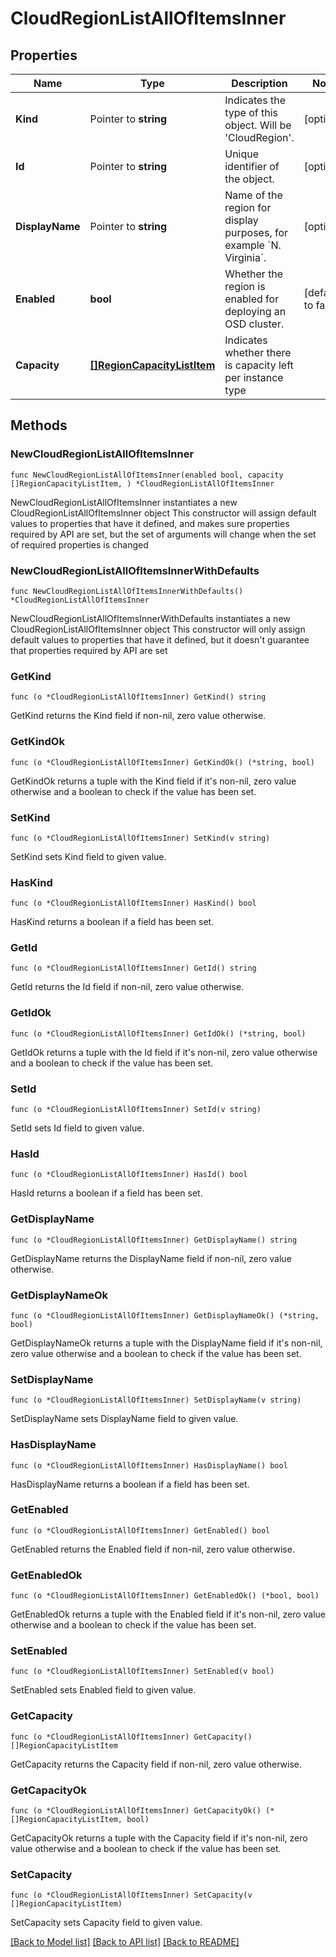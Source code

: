 # CloudRegionListAllOfItemsInner

## Properties

Name | Type | Description | Notes
------------ | ------------- | ------------- | -------------
**Kind** | Pointer to **string** | Indicates the type of this object. Will be &#39;CloudRegion&#39;. | [optional] 
**Id** | Pointer to **string** | Unique identifier of the object. | [optional] 
**DisplayName** | Pointer to **string** | Name of the region for display purposes, for example &#x60;N. Virginia&#x60;. | [optional] 
**Enabled** | **bool** | Whether the region is enabled for deploying an OSD cluster. | [default to false]
**Capacity** | [**[]RegionCapacityListItem**](RegionCapacityListItem.md) | Indicates whether there is capacity left per instance type | 

## Methods

### NewCloudRegionListAllOfItemsInner

`func NewCloudRegionListAllOfItemsInner(enabled bool, capacity []RegionCapacityListItem, ) *CloudRegionListAllOfItemsInner`

NewCloudRegionListAllOfItemsInner instantiates a new CloudRegionListAllOfItemsInner object
This constructor will assign default values to properties that have it defined,
and makes sure properties required by API are set, but the set of arguments
will change when the set of required properties is changed

### NewCloudRegionListAllOfItemsInnerWithDefaults

`func NewCloudRegionListAllOfItemsInnerWithDefaults() *CloudRegionListAllOfItemsInner`

NewCloudRegionListAllOfItemsInnerWithDefaults instantiates a new CloudRegionListAllOfItemsInner object
This constructor will only assign default values to properties that have it defined,
but it doesn't guarantee that properties required by API are set

### GetKind

`func (o *CloudRegionListAllOfItemsInner) GetKind() string`

GetKind returns the Kind field if non-nil, zero value otherwise.

### GetKindOk

`func (o *CloudRegionListAllOfItemsInner) GetKindOk() (*string, bool)`

GetKindOk returns a tuple with the Kind field if it's non-nil, zero value otherwise
and a boolean to check if the value has been set.

### SetKind

`func (o *CloudRegionListAllOfItemsInner) SetKind(v string)`

SetKind sets Kind field to given value.

### HasKind

`func (o *CloudRegionListAllOfItemsInner) HasKind() bool`

HasKind returns a boolean if a field has been set.

### GetId

`func (o *CloudRegionListAllOfItemsInner) GetId() string`

GetId returns the Id field if non-nil, zero value otherwise.

### GetIdOk

`func (o *CloudRegionListAllOfItemsInner) GetIdOk() (*string, bool)`

GetIdOk returns a tuple with the Id field if it's non-nil, zero value otherwise
and a boolean to check if the value has been set.

### SetId

`func (o *CloudRegionListAllOfItemsInner) SetId(v string)`

SetId sets Id field to given value.

### HasId

`func (o *CloudRegionListAllOfItemsInner) HasId() bool`

HasId returns a boolean if a field has been set.

### GetDisplayName

`func (o *CloudRegionListAllOfItemsInner) GetDisplayName() string`

GetDisplayName returns the DisplayName field if non-nil, zero value otherwise.

### GetDisplayNameOk

`func (o *CloudRegionListAllOfItemsInner) GetDisplayNameOk() (*string, bool)`

GetDisplayNameOk returns a tuple with the DisplayName field if it's non-nil, zero value otherwise
and a boolean to check if the value has been set.

### SetDisplayName

`func (o *CloudRegionListAllOfItemsInner) SetDisplayName(v string)`

SetDisplayName sets DisplayName field to given value.

### HasDisplayName

`func (o *CloudRegionListAllOfItemsInner) HasDisplayName() bool`

HasDisplayName returns a boolean if a field has been set.

### GetEnabled

`func (o *CloudRegionListAllOfItemsInner) GetEnabled() bool`

GetEnabled returns the Enabled field if non-nil, zero value otherwise.

### GetEnabledOk

`func (o *CloudRegionListAllOfItemsInner) GetEnabledOk() (*bool, bool)`

GetEnabledOk returns a tuple with the Enabled field if it's non-nil, zero value otherwise
and a boolean to check if the value has been set.

### SetEnabled

`func (o *CloudRegionListAllOfItemsInner) SetEnabled(v bool)`

SetEnabled sets Enabled field to given value.


### GetCapacity

`func (o *CloudRegionListAllOfItemsInner) GetCapacity() []RegionCapacityListItem`

GetCapacity returns the Capacity field if non-nil, zero value otherwise.

### GetCapacityOk

`func (o *CloudRegionListAllOfItemsInner) GetCapacityOk() (*[]RegionCapacityListItem, bool)`

GetCapacityOk returns a tuple with the Capacity field if it's non-nil, zero value otherwise
and a boolean to check if the value has been set.

### SetCapacity

`func (o *CloudRegionListAllOfItemsInner) SetCapacity(v []RegionCapacityListItem)`

SetCapacity sets Capacity field to given value.



[[Back to Model list]](../README.md#documentation-for-models) [[Back to API list]](../README.md#documentation-for-api-endpoints) [[Back to README]](../README.md)



